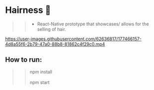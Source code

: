 
# Hairness 👑
> > - React-Native prototype that showcases/ allows for the selling of hair.   

https://user-images.githubusercontent.com/62636817/177466157-4d8a55f6-2b79-47a0-88b8-81862c4f29c0.mp4


## How to run:


> > npm install <br><br>
> > npm start
